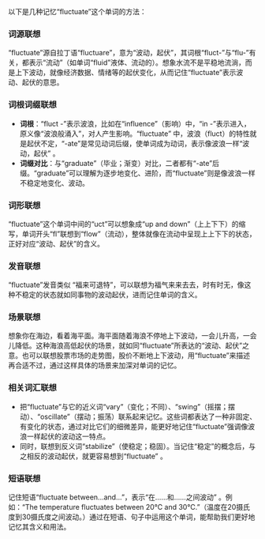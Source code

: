 以下是几种记忆“fluctuate”这个单词的方法：

### 词源联想
“fluctuate”源自拉丁语“fluctuare”，意为“波动，起伏”，其词根“fluct-”与“flu-”有关，都表示“流动”（如单词“fluid”液体、流动的）。想象水流不是平稳地流淌，而是上下波动，就像经济数据、情绪等的起伏变化，从而记住“fluctuate”表示波动、起伏的意思。

### 词根词缀联想
- **词根**：“fluct -”表示波浪，比如在“influence”（影响）中，“in -”表示进入，原义像“波浪般涌入”，对人产生影响。“fluctuate” 中，波浪（fluct）的特性就是起伏不定，“-ate”是常见动词后缀，使单词成为动词，表示像波浪一样“波动，起伏” 。
 - **词缀对比**：与“graduate”（毕业；渐变）对比，二者都有“-ate”后缀。“graduate”可以理解为逐步地变化、进阶，而“fluctuate”则是像波浪一样不稳定地变化、波动。 

### 词形联想
“fluctuate”这个单词中间的“uct”可以想象成“up and down”（上上下下）的缩写，单词开头“fl”联想到“flow”（流动），整体就像在流动中呈现上上下下的状态，正好对应“波动、起伏”的含义。

### 发音联想
“fluctuate”发音类似 “福来可退特”，可以联想为福气来来去去，时有时无，像这种不稳定的状态就如同事物的波动起伏，进而记住单词的含义。

### 场景联想
想象你在海边，看着海平面。海平面随着海浪不停地上下波动，一会儿升高，一会儿降低。这种海浪高低起伏的场景，就如同“fluctuate”所表达的“波动、起伏”之意。也可以联想股票市场的走势图，股价不断地上下波动，用“fluctuate”来描述再合适不过，通过这样具体的场景来加深对单词的记忆。

### 相关词汇联想
- 把“fluctuate”与它的近义词“vary”（变化；不同）、“swing”（摇摆；摆动）、“oscillate”（摆动；振荡）联系起来记忆。这些词都表达了一种非固定、有变化的状态，通过对比它们的细微差异，能更好地记住“fluctuate”强调像波浪一样起伏的波动这一特点。
 - 同时，联想到反义词“stabilize”（使稳定；稳固）。当记住“稳定”的概念后，与之相反的波动起伏，就更容易想到“fluctuate” 。

### 短语联想
记住短语“fluctuate between...and...”，表示“在……和……之间波动” 。例如：“The temperature fluctuates between 20℃ and 30℃.”（温度在20摄氏度到30摄氏度之间波动。）通过在短语、句子中运用这个单词，能帮助我们更好地记忆其含义和用法。 